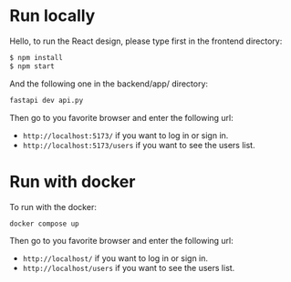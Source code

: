 # Run locally

Hello, to run the React design, please type first in the frontend directory:
```bash
$ npm install
$ npm start
```

And the following one in the backend/app/ directory:
```bash
fastapi dev api.py
```

Then go to you favorite browser and enter the following url:
* `http://localhost:5173/`
if you want to log in or sign in.
* `http://localhost:5173/users`
if you want to see the users list.


# Run with docker
To run with the docker:
```bash
docker compose up
```
Then go to you favorite browser and enter the following url:
* `http://localhost/`
if you want to log in or sign in.
* `http://localhost/users`
if you want to see the users list.

